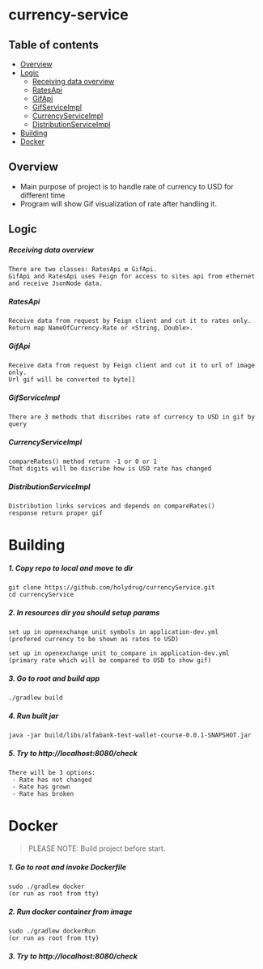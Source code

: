 # currency-service

## Table of contents
- [Overview](#Overview)
- [Logic](#Logic)
  - [Receiving data overview](#Receiving-data-overview)
  - [RatesApi](#RatesApi)
  - [GifApi](#GifApi)
  - [GifServiceImpl](#GifServiceImpl)
  - [CurrencyServiceImpl](#CurrencyServiceImpl)
  - [DistributionServiceImpl](#DistributionServiceImpl)
- [Building](#Building)
- [Docker](#Docker)



## Overview ## 
 - Main purpose of project is to handle rate of currency to USD for different time
 - Program will show Gif visualization of rate after handling it.



## Logic ##
##### Receiving data overview  #### 
    
    There are two classes: RatesApi и GifApi.
    GifApi and RatesApi uses Feign for access to sites api from ethernet and receive JsonNode data.

##### RatesApi #### 

    Receive data from request by Feign client and cut it to rates only.
    Return map NameOfCurrency-Rate or <String, Double>.

##### GifApi ####

    Receive data from request by Feign client and cut it to url of image only.
    Url gif will be converted to byte[]

##### GifServiceImpl #####
    
    There are 3 methods that discribes rate of currency to USD in gif by query
    
##### CurrencyServiceImpl #####

    compareRates() method return -1 or 0 or 1
    That digits will be discribe how is USD rate has changed

##### DistributionServiceImpl #####

    Distribution links services and depends on compareRates() 
    response return proper gif



# Building #
##### 1. Copy repo to local and move to dir #####

    git clone https://github.com/holydrug/currencyService.git
    cd currencyService

##### 2. In resources dir you should setup params #####

    set up in openexchange unit symbols in application-dev.yml
    (prefered currency to be shown as rates to USD)
    
    set up in openexchange unit to_compare in application-dev.yml
    (primary rate which will be compared to USD to show gif)

##### 3. Go to root and build app #####

    ./gradlew build

##### 4. Run built jar #####

    java -jar build/libs/alfabank-test-wallet-course-0.0.1-SNAPSHOT.jar

##### 5. Try to http://localhost:8080/check #####
    There will be 3 options:
     - Rate has not changed
     - Rate has grown
     - Rate has broken    



# Docker #
  >PLEASE NOTE: Build project before start.

##### 1. Go to root and invoke Dockerfile #####
  
    sudo ./gradlew docker
    (or run as root from tty)

##### 2. Run docker container from image #####
    
    sudo ./gradlew dockerRun
    (or run as root from tty)

##### 3. Try to http://localhost:8080/check #####
